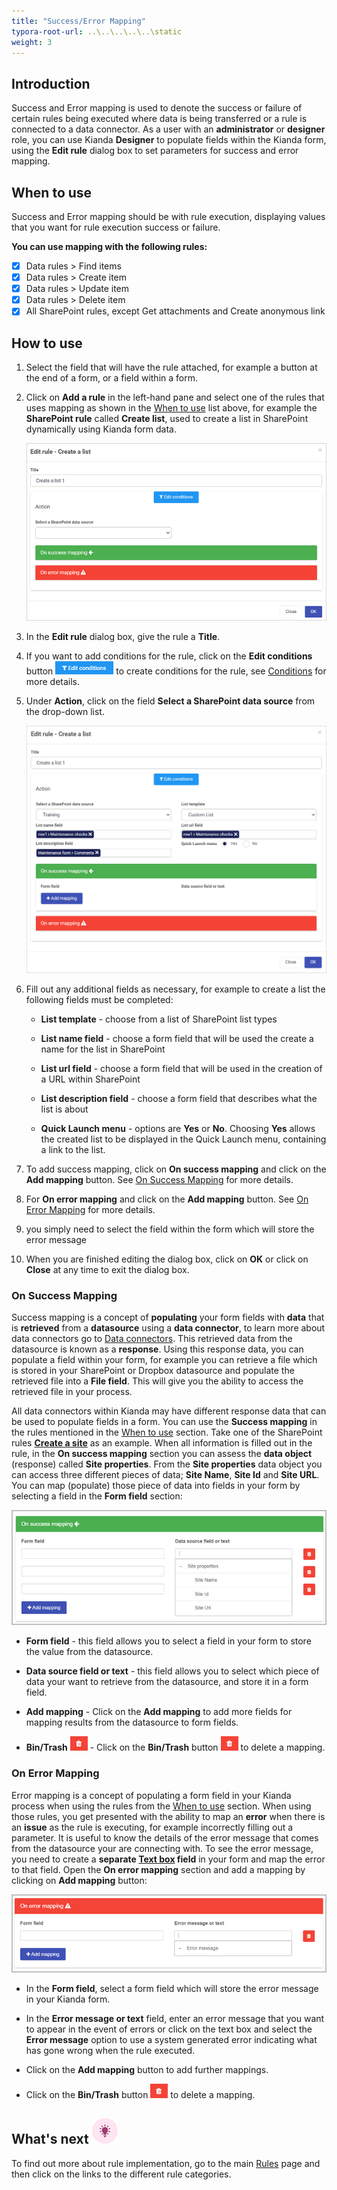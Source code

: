```yaml
---
title: "Success/Error Mapping"
typora-root-url: ..\..\..\..\..\static
weight: 3
---
```


## Introduction
Success and Error mapping is used to denote the success or failure of certain rules being executed where data is being transferred or a rule is connected to a data connector. As a user with an **administrator** or **designer** role, you can use Kianda **Designer** to populate fields within the Kianda form, using the **Edit rule** dialog box to set parameters for success and error mapping.


## When to use
Success and Error mapping should be with rule execution, displaying values that you want for rule execution success or failure.

**You can use mapping with the following rules:**

- [x] Data rules > Find items
- [x] Data rules > Create item
- [x] Data rules > Update item
- [x] Data rules > Delete item
- [x] All SharePoint rules, except Get attachments and Create anonymous link

## How to use

1. Select the field that will have the rule attached, for example a button at the end of a form, or a field within a form.

2. Click on **Add a rule** in the left-hand pane and select one of the rules that uses mapping as shown in the [When to use](#when-to-use) list above, for example the **SharePoint rule** called **Create list**, used to create a list in SharePoint dynamically using Kianda form data.

   ![(Example of a rule with mapping)](/images/create-a-list-eg.jpg)

3. In the **Edit rule** dialog box, give the rule a **Title**.

4. If you want to add conditions for the rule, click on the **Edit conditions** button ![Edit conditions button](/images/editconditions.png) to create conditions for the rule, see [Conditions](/docs/platform/rules/general/add-conditions/) for more details.

5. Under **Action**, click on the field **Select a SharePoint data source** from the drop-down list.

   ![Create a list example with details](/images/create-a-list-filled.jpg)

6. Fill out any additional fields as necessary, for example to create a list the following fields must be completed:

   - **List template** - choose from a list of SharePoint list types

   - **List name field** - choose a form field that will be used the create a name for the list in SharePoint

   - **List url field** - choose a form field that will be used in the creation of a URL within SharePoint

   - **List description field** - choose a form field that describes what the list is about

   - **Quick Launch menu** -  options are **Yes** or **No**. Choosing **Yes** allows the created list to be displayed in the Quick Launch menu, containing a link to the list.

7. To add success mapping, click on **On success mapping** and click on the **Add mapping** button. See [On Success Mapping](/docs/platform/rules/general/success-error-mapping/#on-success-mapping) for more details.

8. For **On error mapping** and click on the **Add mapping** button. See [On Error Mapping](/docs/platform/rules/general/success-error-mapping/#on-error-mapping) for more details.

9. you simply need to select the field within the form which will store the error message

10. When you are finished editing the dialog box, click on **OK** or click on **Close** at any time to exit the dialog box. 

    

### On Success Mapping

Success mapping is a concept of **populating** your form fields with **data** that is **retrieved** from a **datasource** using a **data connector**, to learn more about data connectors go to [Data connectors](/docs/platform/connectors/). This retrieved data from the datasource is known as a **response**. Using this response data, you can populate a field within your form, for example you can retrieve a file which is stored in your SharePoint or Dropbox datasource and populate the retrieved file into a **File field**. This will give you the ability to access the retrieved file in your process. 

All data connectors within Kianda may have different response data that can be used to populate fields in a form. You can use the **Success mapping** in the rules mentioned in the [When to use](/docs/platform/rules/general/success-error-mapping/#when-to-use) section. Take one of the SharePoint rules [**Create a site**](/docs/platform/rules/sharepoint/create-a-site/) as an example. When all information is filled out in the rule, in the **On success mapping** section you can assess the **data object** (response) called **Site properties**. From the **Site properties** data object you can access three different pieces of data; **Site Name**, **Site Id** and **Site URL**. You can map (populate) those piece of data into fields in your form by selecting a field in the **Form field** section: 

![Success mapping example](/images/success-mapping.jpg)

- **Form field** - this field allows you to select a field in your form to store the value from the datasource.

- **Data source field or text** - this field allows you to select which piece of data your want to retrieve from the datasource, and store it in a form field.

- **Add mapping** - Click on the **Add mapping** to add more fields for mapping results from the datasource to form fields.

- **Bin/Trash** **![Bin/Trash button](/images/bin.png)** - Click on the **Bin/Trash** button ![Bin/Trash button](/images/bin.png) to delete a mapping.

  

### On Error Mapping

Error mapping is a concept of populating a form field in your Kianda process when using the rules from the [When to use](/docs/platform/rules/general/success-error-mapping/#when-to-use) section. When using those rules, you get presented with the ability to map an **error** when there is an **issue** as the rule is executing, for example incorrectly filling out a parameter. It is useful to know the details of the error message that comes from the datasource your are connecting with. To see the error message, you need to create a **separate [Text box](/docs/platform/controls/input/textbox/) field** in your form and map the error to that field. Open the **On error mapping** section and add a mapping by clicking on **Add mapping** button:

![Error mapping example](/images/error-mapping.jpg)

- In the **Form field**, select a form field which will store the error message in your Kianda form.

- In the **Error message or text** field, enter an error message that you want to appear in the event of errors or click on the text box and select the **Error message** option to use a system generated error indicating what has gone wrong when the rule executed.

- Click on the **Add mapping** button to add further mappings.

- Click on the **Bin/Trash** button ![Bin/Trash button](/images/bin.png) to delete a mapping.

  

## What's next  ![Idea icon](/images/18.png) ##

To find out more about rule implementation, go to the main [Rules](/docs/platform/rules/) page and then click on the links to the different rule categories.
